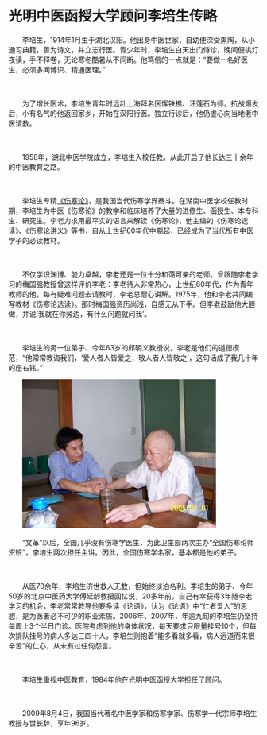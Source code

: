 # 光明中医函授大学顾问李培生传略

　　李培生，1914年1月生于湖北汉阳。他出身中医世家，自幼便深受熏陶，从小通习典籍，善为诗文，并立志行医。青少年时，李培生白天出门侍诊，晚间便挑灯夜读，手不释卷，无论寒冬酷暑从不间断。他笃信的一点就是：“要做一名好医生，必须多闻博识、精通医理。”

　　

　　为了增长医术，李培生青年时远赴上海拜名医恽铁樵、汪莲石为师。抗战爆发后，小有名气的他返回家乡，开始在汉阳行医。独立行诊后，他仍虚心向当地老中医请教。

　　

　　1958年，湖北中医学院成立，李培生入校任教。从此开启了他长达三十余年的中医教育之路。

　　

　　李培生专精[《伤寒论》](http://www.gmzywx.com/NewsDetail/1130351.html)，是我国当代伤寒学界泰斗。在湖南中医学校任教时期，李培生为中医《伤寒论》的教学和临床培养了大量的进修生、函授生、本专科生、研究生。李老力求用最平实的语言来解读《伤寒论》，他主编的《伤寒论选读》、《伤寒论讲义》等书，自从上世纪60年代中期起，已经成为了当代所有中医学子的必读教材。

　　

　　不仅学识渊博、能力卓越，李老还是一位十分和蔼可亲的老师。曾跟随李老学习的梅国强教授曾这样评价李老：李老待人非常热心，上世纪60年代，作为青年教师的他，每有疑难问题去请教时，李老总耐心讲解。1975年，他和李老共同编写教材《伤寒论选读》。那时梅国强资历尚浅，自感无从下手。但李老鼓励他大胆做，并说‘我就在你旁边，有什么问题就问我’。

　　

　　李培生的另一位弟子、今年63岁的邱明义教授说，李老是他们的道德模范，“他常常教诲我们，‘爱人者人皆爱之，敬人者人皆敬之’，这句话成了我几十年的座右铭。”

　　![img](img/20190609152110d3b756.jpg)

　　“文革”以后，全国几乎没有伤寒学医生，为此卫生部两次主办“全国伤寒论师资班”，李培生两次担任主讲。因此，全国伤寒学名家，基本都是他的弟子。

　　

　　从医70余年，李培生济世救人无数，但始终淡泊名利。李培生的弟子、今年50岁的北京中医药大学傅延龄教授回忆说，20多年前，自己有幸获得3年随李老学习的机会，李老常常教导他要多读《论语》，认为《论语》中“仁者爱人”的思想，是为医者必不可少的职业素质。2006年、2007年，年逾九旬的李培生仍坚持每周上3个半日门诊。医院考虑到他的身体状况，每天要求只限量挂号10个，但每次排队挂号的病人多达三四十人，李培生则抱着“能多看就多看，病人远道而来很辛苦”的仁心，从未有过任何怨言。

　　

　　李培生重视中医教育，1984年他在光明中医函授大学担任了顾问。

　　

　　2009年8月4日，我国当代著名中医学家和伤寒学家、伤寒学一代宗师李培生教授与世长辞，享年96岁。